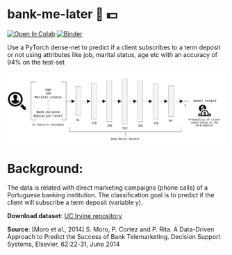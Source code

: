 # bank-me-later :bank: :dollar:

[![Open In Colab](https://colab.research.google.com/assets/colab-badge.svg)](https://colab.research.google.com/github/Mainakdeb/bank-me-later/blob/master/bank-me-later.ipynb)
[![Binder](https://camo.githubusercontent.com/bfeb5472ee3df9b7c63ea3b260dc0c679be90b97/68747470733a2f2f696d672e736869656c64732e696f2f62616467652f72656e6465722d6e627669657765722d6f72616e67652e7376673f636f6c6f72423d66333736323626636f6c6f72413d346434643464)](https://nbviewer.org/github/Mainakdeb/bank-me-later/blob/master/bank-me-later.ipynb)

Use a PyTorch dense-net to predict if a client subscribes to a term deposit or not using
attributes like job, marital status, age etc with an accuracy of 94% on the test-set

![](https://github.com/Mainakdeb/bank-me-later/blob/master/images/pipeline.png)

# Background:
The data is related with direct marketing campaigns (phone calls) of a Portuguese banking institution. The classification goal is to predict if the client will subscribe a term deposit (variable y).

**Download dataset**: [UC Irvine repository](https://archive.ics.uci.edu/ml/datasets/bank+marketing)

**Source**: [Moro et al., 2014] S. Moro, P. Cortez and P. Rita. A Data-Driven Approach to Predict the Success of Bank Telemarketing. Decision Support Systems, Elsevier, 62:22-31, June 2014

